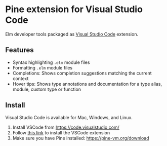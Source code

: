 # Pine extension for Visual Studio Code

Elm developer tools packaged as [Visual Studio Code](https://code.visualstudio.com/) extension.

## Features

- Syntax highlighting `.elm` module files
- Formatting `.elm` module files
- Completions: Shows completion suggestions matching the current context
- Hover tips: Shows type annotations and documentation for a type alias, module, custom type or function

## Install

Visual Studio Code is available for Mac, Windows, and Linux.

1. Install VSCode from <https://code.visualstudio.com/>
2. Follow [this link](https://marketplace.visualstudio.com/items?itemName=Pine.pine) to install the VSCode extension
3. Make sure you have Pine installed: <https://pine-vm.org/download>
